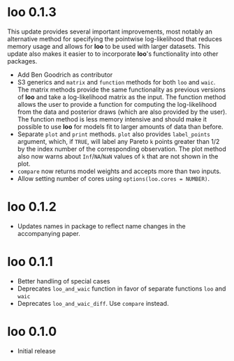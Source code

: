 # loo 0.1.3
This update provides several important improvements, most notably an alternative
method for specifying the pointwise log-likelihood that reduces memory usage 
and allows for **loo** to be used with larger datasets. This update also makes
it easier to to incorporate **loo**'s functionality into other packages.

* Add Ben Goodrich as contributor
* S3 generics and `matrix` and `function` methods for both `loo` and `waic`. 
The matrix methods provide the same functionality as previous versions of 
**loo** and take a log-likelihood matrix as the input. The function method 
allows the user to provide a function for computing the log-likelihood from 
the data and posterior draws (which are also provided by the user). The function
method is less memory intensive and should make it possible to use **loo** for 
models fit to larger amounts of data than before.
* Separate `plot` and `print` methods. `plot` also provides `label_points` 
argument, which, if `TRUE`, will label any Pareto `k` points greater than 
1/2 by the index number of the corresponding observation. The plot method 
also now warns about `Inf`/`NA`/`NaN` values of `k` that are not shown in 
the plot. 
* `compare` now returns model weights and accepts more than two inputs.
* Allow setting number of cores using `options(loo.cores = NUMBER)`. 

# loo 0.1.2 
* Updates names in package to reflect name changes in the accompanying 
paper.

# loo 0.1.1
* Better handling of special cases
* Deprecates `loo_and_waic` function in favor of separate functions `loo` and
`waic`
* Deprecates `loo_and_waic_diff`. Use `compare` instead. 

# loo 0.1.0
* Initial release
